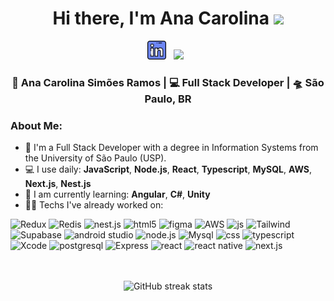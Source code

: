 

<div align="center">
   <h1>Hi there, I'm Ana Carolina <img src="https://media.giphy.com/media/hvRJCLFzcasrR4ia7z/giphy.gif" width="25px"> </h1>
</div>

<p align='center'>
   <a href="https://www.linkedin.com/in/anacarolinasimoesramos/"><img height="30" src="https://raw.githubusercontent.com/8bithemant/8bithemant/master/linkedin.png?raw=true"></a>&nbsp;&nbsp;
    <a href="mailto:carolstolf19@gmail.com"><img height="30" src="https://cdn-icons-png.flaticon.com/512/324/324123.png?raw=true"></a>&nbsp;&nbsp;
 </p>

 <div align="center">
<h3>🙎 Ana Carolina Simões Ramos | 💻 Full Stack Developer | 🛸 São Paulo, BR </h3>
</div>

### About Me:
- 🏦 I'm a Full Stack Developer with a degree in Information Systems from the University of São Paulo (USP).
- 💻 I use daily: **JavaScript**, **Node.js**, **React**, **Typescript**,  **MySQL**,  **AWS**, **Next.js**, **Nest.js**
-  📖 I am currently learning: **Angular**, **C#**, **Unity**
- 🧑‍💻 Techs I've already worked on:

<div style="display: inline_block">
      <img alt="Redux" src="https://img.shields.io/badge/redux-%23593d88.svg?style=for-the-badge&logo=redux&logoColor=white" />  
    <img alt="Redis" src="https://img.shields.io/badge/redis-%23DD0031.svg?style=for-the-badge&logo=redis&logoColor=white" />
    <img alt="nest.js" src="https://img.shields.io/badge/nestjs-%23E0234E.svg?style=for-the-badge&logo=nestjs&logoColor=white" />
  <img alt="html5" src="https://img.shields.io/badge/HTML5-E34F26?style=for-the-badge&logo=html5&logoColor=white" />
       <img  alt="figma" src="https://img.shields.io/badge/Figma-F24E1E?style=for-the-badge&logo=figma&logoColor=white" />
       <img alt="AWS" src="https://img.shields.io/badge/AWS-%23FF9900.svg?style=for-the-badge&logo=amazon-aws&logoColor=white" />  
      <img alt="js" src="https://img.shields.io/badge/JavaScript-F7DF1E?style=for-the-badge&logo=javascript&logoColor=black" />
    <img alt="Tailwind" src="https://img.shields.io/badge/tailwindcss-%2338B2AC.svg?style=for-the-badge&logo=tailwind-css&logoColor=white" />  
   <img alt="Supabase" src="https://img.shields.io/badge/Supabase-3ECF8E?style=for-the-badge&logo=supabase&logoColor=white" />  
       <img alt="android studio" src="https://img.shields.io/badge/Android%20Studio-3DDC84.svg?style=for-the-badge&logo=android-studio&logoColor=white" />
    <img alt="node.js" src="https://img.shields.io/badge/Node.js-43853D?style=for-the-badge&logo=node.js&logoColor=white" />
      <img alt="Mysql" src="https://img.shields.io/badge/mysql-%2300f.svg?style=for-the-badge&logo=mysql&logoColor=white" />    
  <img  alt="css" src="https://img.shields.io/badge/CSS3-1572B6?style=for-the-badge&logo=css3&logoColor=white" />
       <img alt="typescript" src="https://img.shields.io/badge/TypeScript-007ACC?style=for-the-badge&logo=typescript&logoColor=white" />
       <img alt="Xcode" src="https://img.shields.io/badge/Xcode-007ACC?style=for-the-badge&logo=Xcode&logoColor=white" />  
    <img alt="postgresql" src="https://img.shields.io/badge/PostgreSQL-316192?style=for-the-badge&logo=postgresql&logoColor=white" />
      <img alt="Express" src="https://img.shields.io/badge/express.js-%23404d59.svg?style=for-the-badge&logo=express&logoColor=%2361DAFB" />  
       <img alt="react" src="https://img.shields.io/badge/React-20232A?style=for-the-badge&logo=react&logoColor=61DAFB" />
           <img alt="react native" src="https://img.shields.io/badge/react_native-%2320232a.svg?style=for-the-badge&logo=react&logoColor=%2361DAFB" />
       <img alt="next.js" src="https://img.shields.io/badge/Next-black?style=for-the-badge&logo=next.js&logoColor=white" />


</div><br/><br/>

<div align="center">

![GitHub streak stats](https://streak-stats.demolab.com/?user=Carolstolf) 

</div>

